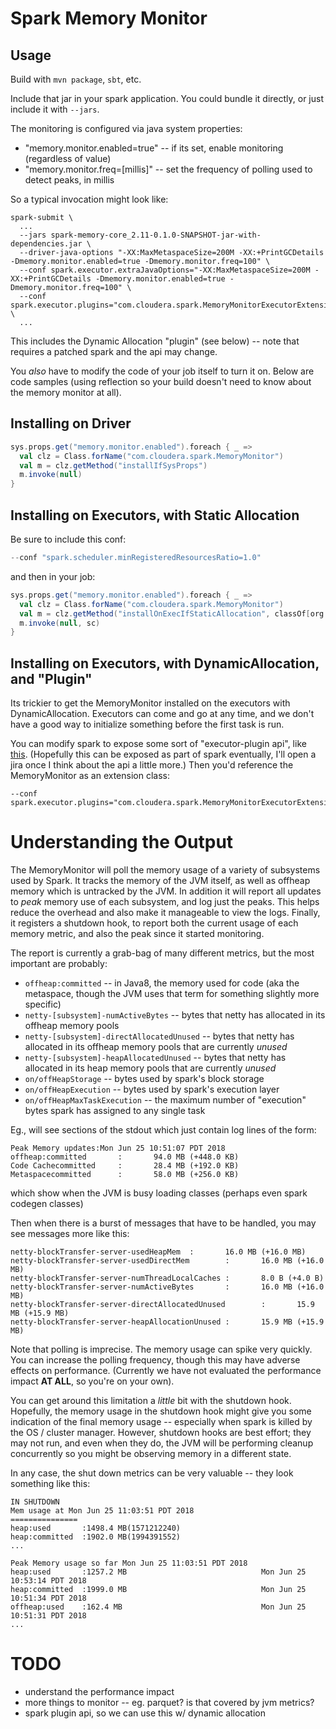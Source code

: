 Spark Memory Monitor
========================

Usage
-----------

Build with `mvn package`, `sbt`, etc.

Include that jar in your spark application.  You could bundle it directly, or just include it with `--jars`.

The monitoring is configured via java system properties:

* "memory.monitor.enabled=true" -- if its set, enable monitoring (regardless of value)
* "memory.monitor.freq=[millis]" -- set the frequency of polling used to detect peaks, in millis

So a typical invocation might look like:

```
spark-submit \
  ...
  --jars spark-memory-core_2.11-0.1.0-SNAPSHOT-jar-with-dependencies.jar \
  --driver-java-options "-XX:MaxMetaspaceSize=200M -XX:+PrintGCDetails -Dmemory.monitor.enabled=true -Dmemory.monitor.freq=100" \
  --conf spark.executor.extraJavaOptions="-XX:MaxMetaspaceSize=200M -XX:+PrintGCDetails -Dmemory.monitor.enabled=true -Dmemory.monitor.freq=100" \
  --conf spark.executor.plugins="com.cloudera.spark.MemoryMonitorExecutorExtension" \
  ...
```

This includes the Dynamic Allocation "plugin" (see below) -- note that requires a patched spark and the api may change.

You *also* have to modify the code of your job itself to turn it on.  Below are code samples (using reflection so your
build doesn't need to know about the memory monitor at all).


Installing on Driver
-----------------------

```scala
sys.props.get("memory.monitor.enabled").foreach { _ =>
  val clz = Class.forName("com.cloudera.spark.MemoryMonitor")
  val m = clz.getMethod("installIfSysProps")
  m.invoke(null)
}
```


Installing on Executors, with Static Allocation
-------------------------------------------------

Be sure to include this conf:

```scala
--conf "spark.scheduler.minRegisteredResourcesRatio=1.0"
```

and then in your job:

```scala
sys.props.get("memory.monitor.enabled").foreach { _ =>
  val clz = Class.forName("com.cloudera.spark.MemoryMonitor")
  val m = clz.getMethod("installOnExecIfStaticAllocation", classOf[org.apache.spark.SparkContext])
  m.invoke(null, sc)
}
```

Installing on Executors, with DynamicAllocation, and "Plugin"
-------------------------------------------------------------

Its trickier to get the MemoryMonitor installed on the executors with DynamicAllocation.  Executors can come and go at any time,
and we don't have a good way to initialize something before the first task is run.

You can modify spark to expose some sort of "executor-plugin api", like [this](https://github.com/squito/spark/commit/0ca94828e88006d2efeed6d106f4f0495cf3f5ee).
(Hopefully this can be exposed as part of spark eventually, I'll open a jira once I think about the api a little more.)
Then you'd reference the MemoryMonitor as an extension class:

```
--conf spark.executor.plugins="com.cloudera.spark.MemoryMonitorExecutorExtension"
```

Understanding the Output
=========================

The MemoryMonitor will poll the memory usage of a variety of subsystems used by Spark.  It tracks the memory of the JVM itself,
as well as offheap memory which is untracked by the JVM.  In addition it will report all updates to _peak_ memory use of each
subsystem, and log just the peaks.  This helps reduce the overhead and also make it manageable to view the logs.  Finally, it
registers a shutdown hook, to report both the current usage of each memory metric, and also the peak since it started monitoring.

The report is currently a grab-bag of many different metrics, but the most important are probably:

* `offheap:committed` -- in Java8, the memory used for code (aka the metaspace, though the JVM uses that term for
something slightly more specific)
* `netty-[subsystem]-numActiveBytes` -- bytes that netty has allocated in its offheap memory pools
* `netty-[subsystem]-directAllocatedUnused` -- bytes that netty has allocated in its offheap memory pools that are currently *unused*
* `netty-[subsystem]-heapAllocatedUnused` -- bytes that netty has allocated in its heap memory pools that are currently *unused*
* `on/offHeapStorage` -- bytes used by spark's block storage 
* `on/offHeapExecution` -- bytes used by spark's execution layer
* `on/offHeapMaxTaskExecution` -- the maximum number of "execution" bytes spark has assigned to any single task

Eg., will see sections of the stdout which just contain log lines of the form:

```
Peak Memory updates:Mon Jun 25 10:51:07 PDT 2018
offheap:committed       :       94.0 MB (+448.0 KB)
Code Cachecommitted     :       28.4 MB (+192.0 KB)
Metaspacecommitted      :       58.0 MB (+256.0 KB)
```

which show when the JVM is busy loading classes (perhaps even spark codegen classes)

Then when there is a burst of messages that have to be handled, you may see messages more like this:

```
netty-blockTransfer-server-usedHeapMem  :       16.0 MB (+16.0 MB)
netty-blockTransfer-server-usedDirectMem        :       16.0 MB (+16.0 MB)
netty-blockTransfer-server-numThreadLocalCaches :       8.0 B (+4.0 B)
netty-blockTransfer-server-numActiveBytes       :       16.0 MB (+16.0 MB)
netty-blockTransfer-server-directAllocatedUnused        :       15.9 MB (+15.9 MB)
netty-blockTransfer-server-heapAllocationUnused :       15.9 MB (+15.9 MB)
```

Note that polling is  imprecise.  The memory usage can spike very quickly.  You can increase the polling frequency, though this
may have adverse effects on performance.  (Currently we have not evaluated the performance impact **AT ALL**, so you're on your
own).

You can get around this limitation a *little* bit with the shutdown hook.  Hopefully, the memory usage in the shutdown hook might
give you some indication of the final memory usage -- especially when spark is killed by the OS / cluster manager.  However, 
shutdown hooks are best effort; they may not run, and even when they do, the JVM will be performing cleanup concurrently so you
might be observing memory in a different state.

In any case, the shut down metrics can be very valuable -- they look something like this:

```
IN SHUTDOWN
Mem usage at Mon Jun 25 11:03:51 PDT 2018
===============
heap:used       :1498.4 MB(1571212240)
heap:committed  :1902.0 MB(1994391552)
...

Peak Memory usage so far Mon Jun 25 11:03:51 PDT 2018
heap:used       :1257.2 MB                              Mon Jun 25 10:53:14 PDT 2018
heap:committed  :1999.0 MB                              Mon Jun 25 10:51:34 PDT 2018
offheap:used    :162.4 MB                               Mon Jun 25 10:51:31 PDT 2018
...
```

TODO
=======

* understand the performance impact
* more things to monitor -- eg. parquet?  is that covered by jvm metrics?
* spark plugin api, so we can use this w/ dynamic allocation

